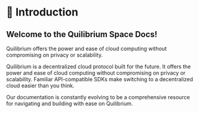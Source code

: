 # 🖖 Introduction

## Welcome to the Quilibrium Space Docs!

Quilibrium offers the power and ease of cloud computing without compromising on privacy or scalability.&#x20;

Quilibrium is a decentralized cloud protocol built for the future. It offers the power and ease of cloud computing without compromising on privacy or scalability. Familiar API-compatible SDKs make switching to a decentralized cloud easier than you think.

Our documentation is constantly evolving to be a comprehensive resource for navigating and building with ease on Quilibrium.
